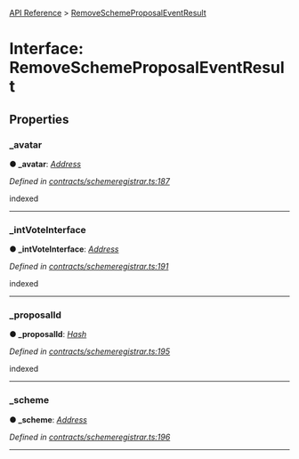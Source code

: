 [API Reference](../README.md) > [RemoveSchemeProposalEventResult](../interfaces/RemoveSchemeProposalEventResult.md)



# Interface: RemoveSchemeProposalEventResult


## Properties
<a id="_avatar"></a>

###  _avatar

**●  _avatar**:  *[Address](../#Address)* 

*Defined in [contracts/schemeregistrar.ts:187](https://github.com/daostack/arc.js/blob/61e5f90/lib/contracts/schemeregistrar.ts#L187)*



indexed




___

<a id="_intVoteInterface"></a>

###  _intVoteInterface

**●  _intVoteInterface**:  *[Address](../#Address)* 

*Defined in [contracts/schemeregistrar.ts:191](https://github.com/daostack/arc.js/blob/61e5f90/lib/contracts/schemeregistrar.ts#L191)*



indexed




___

<a id="_proposalId"></a>

###  _proposalId

**●  _proposalId**:  *[Hash](../#Hash)* 

*Defined in [contracts/schemeregistrar.ts:195](https://github.com/daostack/arc.js/blob/61e5f90/lib/contracts/schemeregistrar.ts#L195)*



indexed




___

<a id="_scheme"></a>

###  _scheme

**●  _scheme**:  *[Address](../#Address)* 

*Defined in [contracts/schemeregistrar.ts:196](https://github.com/daostack/arc.js/blob/61e5f90/lib/contracts/schemeregistrar.ts#L196)*





___



